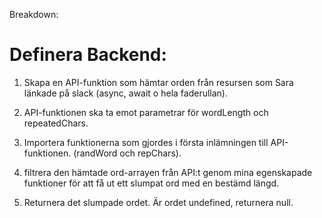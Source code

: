 Breakdown:

# Definera Backend:

1. Skapa en API-funktion som hämtar orden från resursen som Sara länkade på slack (async, await o hela faderullan).

2. API-funktionen ska ta emot parametrar för wordLength och repeatedChars.

3. Importera funktionerna som gjordes i första inlämningen till API-funktionen. (randWord och repChars). 

4. filtrera den hämtade ord-arrayen från API:t genom mina egenskapade funktioner för att få ut ett slumpat ord med en bestämd längd.

5. Returnera det slumpade ordet. Är ordet undefined, returnera null.
